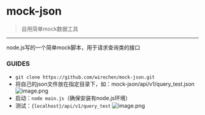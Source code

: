 # mock-json
> 自用简单mock数据工具

---
node.js写的一个简单mock脚本，用于请求查询类的接口

### GUIDES

* `git clone https://github.com/wirechen/mock-json.git`
* 将自己的json文件放在指定目录下，如：mock-json/api/v1/query_test.json
![image.png](http://note.youdao.com/yws/res/4150/WEBRESOURCEeec78460e618f67a08d974610fcd74af)
* 启动：`node main.js`（确保安装有node.js环境）
* 测试：`{localhost}/api/v1/query_test`
![image.png](http://note.youdao.com/yws/res/4155/WEBRESOURCEfbce8f8f89790db9d0d44e100652600c)